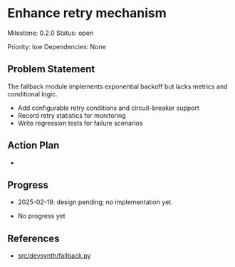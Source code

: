 # Enhance retry mechanism
Milestone: 0.2.0
Status: open

Priority: low
Dependencies: None

## Problem Statement
<description>



The fallback module implements exponential backoff but lacks metrics and conditional logic.

- Add configurable retry conditions and circuit-breaker support
- Record retry statistics for monitoring
- Write regression tests for failure scenarios

## Action Plan
- <tasks>

## Progress
- 2025-02-19: design pending; no implementation yet.

- No progress yet

## References

- [src/devsynth/fallback.py](../src/devsynth/fallback.py)
